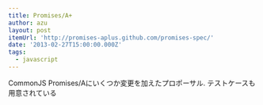 ```yaml
---
title: Promises/A+
author: azu
layout: post
itemUrl: 'http://promises-aplus.github.com/promises-spec/'
date: '2013-02-27T15:00:00.000Z'
tags:
  - javascript
---
```

CommonJS Promises/Aにいくつか変更を加えたプロポーサル.
テストケースも用意されている
